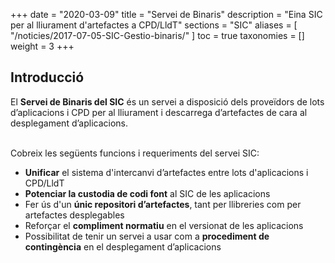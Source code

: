 +++
date = "2020-03-09"
title = "Servei de Binaris"
description = "Eina SIC per al lliurament d'artefactes a CPD/LldT"
sections = "SIC"
aliases = [
  "/noticies/2017-07-05-SIC-Gestio-binaris/"
]
toc = true
taxonomies = []
weight = 3
+++

## Introducció

El **Servei de Binaris del SIC** és un servei a disposició dels proveïdors de lots d’aplicacions i CPD per al lliurament i descarrega d’artefactes de cara al desplegament d’aplicacions.

<br/>
Cobreix les següents funcions i requeriments del servei SIC:

* **Unificar** el sistema d'intercanvi d’artefactes entre lots d'aplicacions i CPD/LldT
* **Potenciar la custodia de codi font** al SIC de les aplicacions
* Fer ús d'un **únic repositori d’artefactes**, tant per llibreries com per artefactes desplegables
* Reforçar el **compliment normatiu** en el versionat de les aplicacions
* Possibilitat de tenir un servei a usar com a **procediment de contingència** en el desplegament d’aplicacions